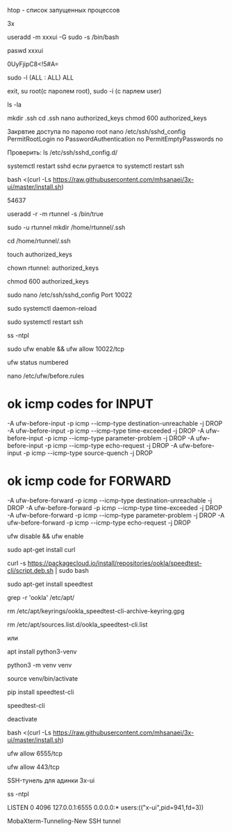 htop -  список запущенных процессов


3x

useradd -m xxxui -G sudo -s /bin/bash

paswd xxxui 

0UyFjipC8<!5#A=

sudo -l
(ALL : ALL) ALL

exit, su root(с паролем root), sudo -i (с парлем user)

ls -la

mkdir .ssh
cd .ssh
nano authorized_keys
chmod 600 authorized_keys

Закрвтие доступа по паролю root
nano /etc/ssh/sshd_config
PermitRootLogin no
PasswordAuthentication no
PermitEmptyPasswords no

Проверить: ls /etc/ssh/sshd_config.d/

systemctl restart sshd
если ругается то
systemctl restart ssh

bash <(curl -Ls https://raw.githubusercontent.com/mhsanaei/3x-ui/master/install.sh)

54637

useradd -r -m rtunnel -s /bin/true

sudo -u rtunnel mkdir /home/rtunnel/.ssh


cd /home/rtunnel/.ssh

touch authorized_keys

chown rtunnel: authorized_keys

chmod 600 authorized_keys

sudo nano /etc/ssh/sshd_config
Port 10022

sudo systemctl daemon-reload

sudo systemctl restart ssh

ss -ntpl

sudo ufw enable && ufw allow 10022/tcp

ufw status numbered

nano /etc/ufw/before.rules

# ok icmp codes for INPUT
-A ufw-before-input -p icmp --icmp-type destination-unreachable -j DROP
-A ufw-before-input -p icmp --icmp-type time-exceeded -j DROP
-A ufw-before-input -p icmp --icmp-type parameter-problem -j DROP
-A ufw-before-input -p icmp --icmp-type echo-request -j DROP
-A ufw-before-input -p icmp --icmp-type source-quench -j DROP

# ok icmp code for FORWARD
-A ufw-before-forward -p icmp --icmp-type destination-unreachable -j DROP
-A ufw-before-forward -p icmp --icmp-type time-exceeded -j DROP
-A ufw-before-forward -p icmp --icmp-type parameter-problem -j DROP
-A ufw-before-forward -p icmp --icmp-type echo-request -j DROP

ufw disable && ufw enable

sudo apt-get install curl

curl -s https://packagecloud.io/install/repositories/ookla/speedtest-cli/script.deb.sh | sudo bash

sudo apt-get install speedtest

grep -r 'ookla' /etc/apt/

rm /etc/apt/keyrings/ookla_speedtest-cli-archive-keyring.gpg

rm /etc/apt/sources.list.d/ookla_speedtest-cli.list

или

apt install python3-venv

python3 -m venv venv

source venv/bin/activate

pip install speedtest-cli

speedtest-cli

deactivate


bash <(curl -Ls https://raw.githubusercontent.com/mhsanaei/3x-ui/master/install.sh)

ufw allow 6555/tcp

ufw allow 443/tcp

SSH-тунель для адинки 3x-ui

ss -ntpl

LISTEN 0      4096       127.0.0.1:6555         0.0.0.0:*     users:(("x-ui",pid=941,fd=3))

MobaXterm-Tunneling-New SSH tunnel


